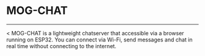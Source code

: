 # MOG-CHAT
---
< MOG-CHAT is a lightweight chatserver that accessible via a browser running on ESP32. You can connect via Wi-Fi, send messages and chat in real time without connecting to the internet.  
